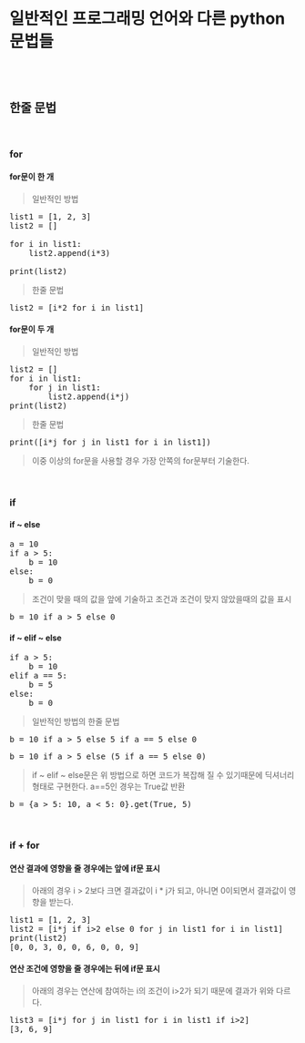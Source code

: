 # 일반적인 프로그래밍 언어와 다른 python 문법들
</br></br>

## 한줄 문법
</br>

### for

#### for문이 한 개
> 일반적인 방법
<pre>list1 = [1, 2, 3]
list2 = []

for i in list1:
    list2.append(i*3)
    
print(list2)</pre>
> 한줄 문법
<pre>list2 = [i*2 for i in list1]</pre>

#### for문이 두 개
> 일반적인 방법
<pre>list2 = []
for i in list1:
    for j in list1:
        list2.append(i*j)
print(list2)</pre>
> 한줄 문법
<pre>print([i*j for j in list1 for i in list1])</pre>
> 이중 이상의 for문을 사용할 경우 가장 안쪽의 for문부터 기술한다.

</br>

### if

#### if ~ else
<pre>a = 10
if a > 5:
    b = 10
else:
    b = 0</pre>
> 조건이 맞을 때의 값을 앞에 기술하고 조건과 조건이 맞지 않았을때의 값을 표시
<pre>b = 10 if a > 5 else 0</pre>

#### if ~ elif ~ else
<pre>if a > 5:
    b = 10
elif a == 5:
    b = 5
else:
    b = 0</pre>
> 일반적인 방법의 한줄 문법
<pre>b = 10 if a > 5 else 5 if a == 5 else 0</pre>
<pre>b = 10 if a > 5 else (5 if a == 5 else 0)</pre>
> if ~ elif ~ else문은 위 방법으로 하면 코드가 복잡해 질 수 있기때문에 딕셔너리 형태로 구현한다. a==5인 경우는 True값 반환
<pre>b = {a > 5: 10, a < 5: 0}.get(True, 5)</pre>

</br>

### if + for

#### 연산 결과에 영향을 줄 경우에는 앞에 if문 표시
> 아래의 경우 i > 2보다 크면 결과값이 i * j가 되고, 아니면 0이되면서 결과값이 영향을 받는다.
<pre>list1 = [1, 2, 3]
list2 = [i*j if i>2 else 0 for j in list1 for i in list1]
print(list2)
[0, 0, 3, 0, 0, 6, 0, 0, 9]</pre>

#### 연산 조건에 영향을 줄 경우에는 뒤에 if문 표시
> 아래의 경우는 연산에 참여하는 i의 조건이 i>2가 되기 때문에 결과가 위와 다르다.
<pre>list3 = [i*j for j in list1 for i in list1 if i>2]
[3, 6, 9]</pre>

